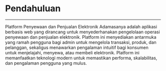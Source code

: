 # Pendahuluan

---

Platform Penyewaan dan Penjualan Elektronik Adamasanya adalah aplikasi berbasis web yang dirancang untuk menyederhanakan pengelolaan operasi penyewaan dan penjualan elektronik. Platform ini menyediakan antarmuka yang ramah pengguna bagi admin untuk mengelola transaksi, produk, dan pelanggan, sekaligus menawarkan pengalaman intuitif bagi konsumen untuk menjelajahi, menyewa, atau membeli elektronik. Platform ini memanfaatkan teknologi modern untuk memastikan performa, skalabilitas, dan pengalaman pengguna yang mulus.